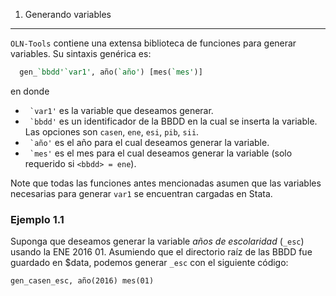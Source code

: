 1. Generando variables
----------------------

``OLN-Tools`` contiene una extensa biblioteca de funciones para generar variables. Su sintaxis genérica es: 
```stata
  gen_`bbdd'`var1', año(`año') [mes(`mes')]
```

en donde

* `` `var1'`` es la variable que deseamos generar.
* `` `bbdd'`` es un identificador de la BBDD en la cual se inserta la variable.  Las opciones son ``casen``, ``ene``, ``esi``, ``pib``, ``sii``.
* `` `año'`` es el año para el cual deseamos generar la variable.
* `` `mes'`` es el mes para el cual deseamos generar la variable (solo requerido si ``<bbdd> = ene``).

Note que todas las funciones antes mencionadas asumen que las variables necesarias para generar ``var1`` se encuentran cargadas en Stata.

### Ejemplo 1.1

Suponga que deseamos generar la variable *años de escolaridad* (``_esc``) usando la ENE 2016 01. Asumiendo que el directorio raíz de las BBDD fue guardado en $data, podemos generar ``_esc`` con el siguiente código:
```stata
gen_casen_esc, año(2016) mes(01)
```
